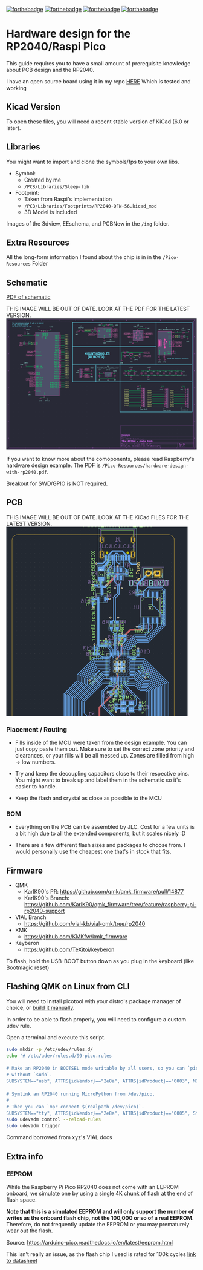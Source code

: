  [![forthebadge](https://forthebadge.com/images/badges/built-with-love.svg)](https://forthebadge.com) [![forthebadge](https://forthebadge.com/images/badges/powered-by-electricity.svg)](https://forthebadge.com) [![forthebadge](https://forthebadge.com/images/badges/mom-made-pizza-rolls.svg)](https://forthebadge.com) [![forthebadge](https://forthebadge.com/images/badges/reading-6th-grade-level.svg)](https://forthebadge.com)

# Hardware design for the RP2040/Raspi Pico

This guide requires you to have a small amount of prerequisite knowledge about PCB design and the RP2040.

I have an open source board using it in my repo [HERE](https://github.com/Sleepdealr/RPAD) Which is tested and working

## Kicad Version

To open these files, you will need a recent stable version of KiCad (6.0 or later).

## Libraries

You might want to import and clone the symbols/fps to your own libs.

- Symbol:
  - Created by me
  - `/PCB/Libraries/Sleep-lib`
- Footprint:
  - Taken from Raspi's implementation
  - `/PCB/Libraries/Footprints/RP2040-QFN-56.kicad_mod`
  - 3D Model is included

Images of the 3dview, EEschema, and PCBNew in the `/img` folder.

## Extra Resources

All the long-form information I found about the chip is in in the `/Pico-Resources` Folder

## Schematic

[PDF of schematic](PCB/RP2040-Guide.pdf)

THIS IMAGE WILL BE OUT OF DATE. LOOK AT THE PDF FOR THE LATEST VERSION.
![Schematic](img/eeschema.png)

If you want to know more about the comoponents, please read Raspberry's hardware design example.
The PDF is `/Pico-Resources/hardware-design-with-rp2040.pdf`.

Breakout for SWD/GPIO is NOT required.

## PCB

THIS IMAGE WILL BE OUT OF DATE. LOOK AT THE KiCad FILES FOR THE LATEST VERSION.
![PCB](/img/pcbnew.png)

### Placement / Routing

- Fills inside of the MCU were taken from the design example. You can just copy paste them out. Make sure to set the correct zone priority and clearances, or your fills will be all messed up. Zones are filled from high -> low numbers.

- Try and keep the decoupling capacitors close to their respective pins. You might want to break up and label them in the schematic so it's easier to handle.

- Keep the flash and crystal as close as possible to the MCU

### BOM

- Everything on the PCB can be assembled by JLC. Cost for a few units is a bit high due to all the extended components, but it scales nicely :D

- There are a few different flash sizes and packages to choose from. I would personally use the cheapest one that's in stock that fits.

## Firmware

- QMK
  - KarlK90's PR: <https://github.com/qmk/qmk_firmware/pull/14877>
  - KarlK90's Branch: <https://github.com/KarlK90/qmk_firmware/tree/feature/raspberry-pi-rp2040-support>
- VIAL Branch
  - <https://github.com/vial-kb/vial-qmk/tree/rp2040>
- KMK
  - <https://github.com/KMKfw/kmk_firmware>
- Keyberon
  - <https://github.com/TeXitoi/keyberon>

To flash, hold the USB-BOOT button down as you plug in the keyboard (like Bootmagic reset)
## Flashing QMK on Linux from CLI

You will need to install picotool with your distro's package manager of choice, or [build it manually](https://github.com/raspberrypi/picotool#building).

In order to be able to flash properly, you will need to configure a custom udev rule.

Open a terminal and execute this script.

```bash
sudo mkdir -p /etc/udev/rules.d/
echo '# /etc/udev/rules.d/99-pico.rules

# Make an RP2040 in BOOTSEL mode writable by all users, so you can `picotool`
# without `sudo`.
SUBSYSTEM=="usb", ATTRS{idVendor}=="2e8a", ATTRS{idProduct}=="0003", MODE="0666"

# Symlink an RP2040 running MicroPython from /dev/pico.
#
# Then you can `mpr connect $(realpath /dev/pico)`.
SUBSYSTEM=="tty", ATTRS{idVendor}=="2e8a", ATTRS{idProduct}=="0005", SYMLINK+="pico"", TAG+="uaccess", TAG+="udev-acl"' | sudo tee /etc/udev/rules.d/99-pico.rules
sudo udevadm control --reload-rules
sudo udevadm trigger
```

Command borrowed from xyz's VIAL docs

## Extra info

### EEPROM

While the Raspberry Pi Pico RP2040 does not come with an EEPROM onboard, we simulate one by using a single 4K chunk of flash at the end of flash space.

**Note that this is a simulated EEPROM and will only support the number of writes as the onboard flash chip, not the 100,000 or so of a real EEPROM.** Therefore, do not frequently update the EEPROM or you may prematurely wear out the flash.

Source: <https://arduino-pico.readthedocs.io/en/latest/eeprom.html>

This isn't really an issue, as the flash chip I used is rated for 100k cycles [link to datasheet](https://www.winbond.com/resource-files/w25q128jv_dtr%20revc%2003272018%20plus.pdf)
